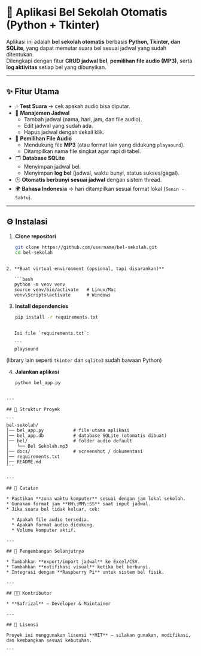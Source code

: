 # 🔔 Aplikasi Bel Sekolah Otomatis (Python + Tkinter)

Aplikasi ini adalah **bel sekolah otomatis** berbasis **Python, Tkinter, dan SQLite**, yang dapat memutar suara bel sesuai jadwal yang sudah ditentukan.  
Dilengkapi dengan fitur **CRUD jadwal bel**, **pemilihan file audio (MP3)**, serta **log aktivitas** setiap bel yang dibunyikan.

---

## ✨ Fitur Utama

- 🎶 **Test Suara** → cek apakah audio bisa diputar.
- 📅 **Manajemen Jadwal**  
  - Tambah jadwal (nama, hari, jam, dan file audio).  
  - Edit jadwal yang sudah ada.  
  - Hapus jadwal dengan sekali klik.  
- 📂 **Pemilihan File Audio**  
  - Mendukung file **MP3** (atau format lain yang didukung `playsound`).  
  - Ditampilkan nama file singkat agar rapi di tabel.  
- 🗂️ **Database SQLite**  
  - Menyimpan jadwal bel.  
  - Menyimpan **log bel** (jadwal, waktu bunyi, status sukses/gagal).  
- 🕒 **Otomatis berbunyi sesuai jadwal** dengan sistem thread.  
- 🌍 **Bahasa Indonesia** → hari ditampilkan sesuai format lokal (`Senin - Sabtu`).

---





## ⚙️ Instalasi

1. **Clone repositori**
   ```bash
   git clone https://github.com/username/bel-sekolah.git
   cd bel-sekolah
````

2. **Buat virtual environment (opsional, tapi disarankan)**

   ```bash
   python -m venv venv
   source venv/bin/activate   # Linux/Mac
   venv\Scripts\activate      # Windows
````

3. **Install dependencies**

   ```bash
   pip install -r requirements.txt
````

   Isi file `requirements.txt`:

   ```
   playsound
````

   (library lain seperti `tkinter` dan `sqlite3` sudah bawaan Python)

4. **Jalankan aplikasi**

   ```bash
   python bel_app.py
````

---

## 📂 Struktur Proyek

```
bel-sekolah/
│── bel_app.py           # file utama aplikasi
│── bel_app.db           # database SQLite (otomatis dibuat)
│── bel/                 # folder audio default
│   └── Bel Sekolah.mp3
│── docs/                # screenshot / dokumentasi
│── requirements.txt
│── README.md
```

---

## 📝 Catatan

* Pastikan **zona waktu komputer** sesuai dengan jam lokal sekolah.
* Gunakan format jam **HH\:MM\:SS** saat input jadwal.
* Jika suara bel tidak keluar, cek:

  * Apakah file audio tersedia.
  * Apakah format audio didukung.
  * Volume komputer aktif.

---

## 📌 Pengembangan Selanjutnya

* Tambahkan **export/import jadwal** ke Excel/CSV.
* Tambahkan **notifikasi visual** ketika bel berbunyi.
* Integrasi dengan **Raspberry Pi** untuk sistem bel fisik.

---

## 👨‍💻 Kontributor

* **Safrizal** – Developer & Maintainer

---

## 📜 Lisensi

Proyek ini menggunakan lisensi **MIT** – silakan gunakan, modifikasi, dan kembangkan sesuai kebutuhan.

```


